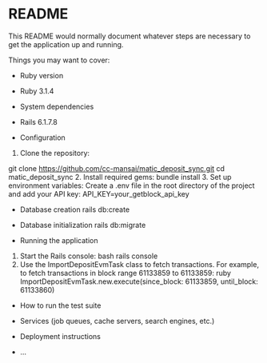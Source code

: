 # README

This README would normally document whatever steps are necessary to get the
application up and running.

Things you may want to cover:

* Ruby version
- Ruby 3.1.4

* System dependencies
- Rails 6.1.7.8

* Configuration

1. Clone the repository:

git clone https://github.com/cc-mansai/matic_deposit_sync.git
cd matic_deposit_sync
2. Install required gems:
bundle install
3. Set up environment variables:
Create a .env file in the root directory of the project and add your API key:
API_KEY=your_getblock_api_key

* Database creation
rails db:create

* Database initialization
rails db:migrate

* Running the application
1. Start the Rails console:
bash
rails console
2. Use the ImportDepositEvmTask class to fetch transactions. For example, to fetch transactions in block range 61133859 to 61133859:
ruby
ImportDepositEvmTask.new.execute(since_block: 61133859, until_block: 61133860)

* How to run the test suite

* Services (job queues, cache servers, search engines, etc.)

* Deployment instructions

* ...
